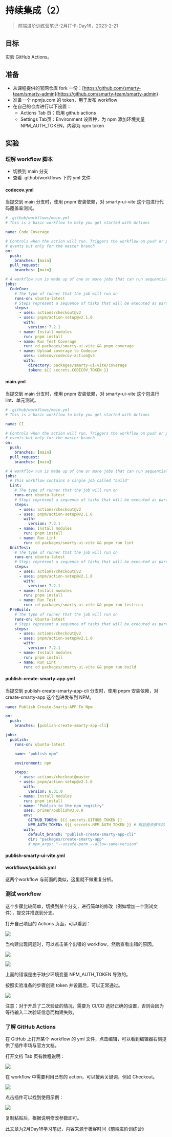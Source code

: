 # 持续集成（2）

> 前端进阶训练营笔记-2月打卡-Day16，2023-2-21

## 目标

实验 GitHub Actions。

## 准备

- 从课程提供的官网仓库 fork 一份：[https://github.com/smarty-team/smarty-admin](https://github.com/smarty-team/smarty-admin)
- 准备一个 npmjs.com 的 token，用于发布 workflow
- 在自己的仓库进行以下设置：
    - Actions Tab 页：启用 github actions
    - Settings Tab页：Environment 设置种，为 npm 添加环境变量 NPM_AUTH_TOKEN，内容为 npm token

## 实验

### 理解 workflow 脚本

- 切换到 main 分支
- 查看 .github/workflows 下的 yml 文件

#### codecov.yml

当提交到 main 分支时，使用 pnpm 安装依赖，对 smarty-ui-vite 这个包进行代码覆盖率测试。

```YAML
# .github/workflows/main.yml
# This is a basic workflow to help you get started with Actions

name: Code Coverage

# Controls when the action will run. Triggers the workflow on push or pull request
# events but only for the master branch
on:
  push:
    branches: [main]
  pull_request:
    branches: [main]

# A workflow run is made up of one or more jobs that can run sequentially or in parallel
jobs:
  CodeCov:
    # The type of runner that the job will run on
    runs-on: ubuntu-latest
    # Steps represent a sequence of tasks that will be executed as part of the job
    steps:
      - uses: actions/checkout@v2
      - uses: pnpm/action-setup@v2.1.0
        with:
          version: 7.2.1
      - name: Install modules
        run: pnpm install
      - name: Run Test Coverage
        run: cd packages/smarty-ui-vite && pnpm coverage
      - name: Upload coverage to Codecov
        uses: codecov/codecov-action@v3
        with:
          directory: packages/smarty-ui-vite/coverage
          token: ${{ secrets.CODECOV_TOKEN }}
```

#### main.yml

当提交到 main 分支时，使用 pnpm 安装依赖，对 smarty-ui-vite 这个包进行 lint、单元测试。

```YAML
# .github/workflows/main.yml
# This is a basic workflow to help you get started with Actions

name: CI

# Controls when the action will run. Triggers the workflow on push or pull request
# events but only for the master branch
on:
  push:
    branches: [main]
  pull_request:
    branches: [main]

# A workflow run is made up of one or more jobs that can run sequentially or in parallel
jobs:
  # This workflow contains a single job called "build"
  Lint:
    # The type of runner that the job will run on
    runs-on: ubuntu-latest
    # Steps represent a sequence of tasks that will be executed as part of the job
    steps:
      - uses: actions/checkout@v2
      - uses: pnpm/action-setup@v2.1.0
        with:
          version: 7.2.1
      - name: Install modules
        run: pnpm install
      - name: Run Lint
        run: cd packages/smarty-ui-vite && pnpm run lint
  UnitTest:
    # The type of runner that the job will run on
    runs-on: ubuntu-latest
    # Steps represent a sequence of tasks that will be executed as part of the job
    steps:
      - uses: actions/checkout@v2
      - uses: pnpm/action-setup@v2.1.0
        with:
          version: 7.2.1
      - name: Install modules
        run: pnpm install
      - name: Run Test
        run: cd packages/smarty-ui-vite && pnpm run test:run
  PreBuild:
    # The type of runner that the job will run on
    runs-on: ubuntu-latest
    # Steps represent a sequence of tasks that will be executed as part of the job
    steps:
      - uses: actions/checkout@v2
      - uses: pnpm/action-setup@v2.1.0
        with:
          version: 7.2.1
      - name: Install modules
        run: pnpm install
      - name: Run Lint
        run: cd packages/smarty-ui-vite && pnpm run build

```

#### publish-create-smarty-app.yml

当提交到 publish-create-smarty-app-cli 分支时，使用 pnpm 安装依赖，对 create-smarty-app 这个包进发布到 NPM。

```YAML
name: Publish Create-Smarty-APP To Npm

on:
  push:
    branches: [publish-create-smarty-app-cli]

jobs:
  publish:
    runs-on: ubuntu-latest

    name: "publish npm"

    environment: npm

    steps:
      - uses: actions/checkout@master
      - uses: pnpm/action-setup@v2.1.0
        with:
          version: 6.31.0
      - name: Install modules
        run: pnpm install
      - name: "Publish to the npm registry"
        uses: primer/publish@3.0.0
        env:
          GITHUB_TOKEN: ${{ secrets.GITHUB_TOKEN }}
          NPM_AUTH_TOKEN: ${{ secrets.NPM_AUTH_TOKEN }} # 跟前面步骤中的 NPM_AUTH_TOKEN 保持一致
        with:
          default_branch: "publish-create-smarty-app-cli"
          dir: "packages/create-smarty-app"
          # npm_args: "--unsafe-perm --allow-same-version"

```

#### publish-smarty-ui-vite.yml

#### workflows/publish.yml

这两个workflow 与前面的类似，这里就不做重复分析。

### 测试 workflow

这个步骤比较简单，切换到某个分支，进行简单的修改（例如增加一个测试文件），提交并推送到分支。

打开自己项目的 Actions 页面，可以看到：

![](./images/github-actions.png)

当构建出现问题时，可以点击某个出错的 workflow，然后查看出错的原因。

![](./images/publish-failure.png)

![](./images/publish-failure-detail.png)

上面的错误是由于缺少环境变量 NPM_AUTH_TOKEN 导致的。

按照实验准备的步骤创建 token 并设置后，可以正常通过。

![](./images/generate-ci-token.png)

注意：对于开启了二次验证的情况，需要为 CI/CD 选好正确的设置，否则会因为等待输入二次验证信息而构建失败。

### 了解 GitHub Actions

在 GitHub 上打开某个 workflow 的 yml 文件，点击编辑，可以看到编辑器右侧提供了插件市场与官方文档。

打开文档 Tab 页有教程说明：

![](./images/workflow-editor-doc.png)

在 workflow 中需要利用已有的 action，可以搜索关键词，例如 Checkout。

![](./images/workflow-editor-marketplace.png)

点击插件可以找到使用示例：

![](./images/workflow-editor-snippet.png)

复制粘贴后，根据说明修改参数即可。

此文章为2月Day16学习笔记，内容来源于极客时间《前端进阶训练营》
